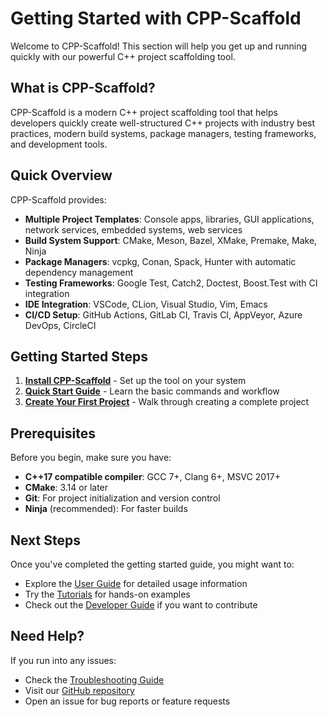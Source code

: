# Getting Started with CPP-Scaffold

Welcome to CPP-Scaffold! This section will help you get up and running quickly with our powerful C++ project scaffolding tool.

## What is CPP-Scaffold?

CPP-Scaffold is a modern C++ project scaffolding tool that helps developers quickly create well-structured C++ projects with industry best practices, modern build systems, package managers, testing frameworks, and development tools.

## Quick Overview

CPP-Scaffold provides:

- **Multiple Project Templates**: Console apps, libraries, GUI applications, network services, embedded systems, web services
- **Build System Support**: CMake, Meson, Bazel, XMake, Premake, Make, Ninja
- **Package Managers**: vcpkg, Conan, Spack, Hunter with automatic dependency management
- **Testing Frameworks**: Google Test, Catch2, Doctest, Boost.Test with CI integration
- **IDE Integration**: VSCode, CLion, Visual Studio, Vim, Emacs
- **CI/CD Setup**: GitHub Actions, GitLab CI, Travis CI, AppVeyor, Azure DevOps, CircleCI

## Getting Started Steps

1. **[Install CPP-Scaffold](installation.md)** - Set up the tool on your system
2. **[Quick Start Guide](quick-start.md)** - Learn the basic commands and workflow
3. **[Create Your First Project](first-project.md)** - Walk through creating a complete project

## Prerequisites

Before you begin, make sure you have:

- **C++17 compatible compiler**: GCC 7+, Clang 6+, MSVC 2017+
- **CMake**: 3.14 or later
- **Git**: For project initialization and version control
- **Ninja** (recommended): For faster builds

## Next Steps

Once you've completed the getting started guide, you might want to:

- Explore the [User Guide](../user-guide/index.md) for detailed usage information
- Try the [Tutorials](../tutorials/index.md) for hands-on examples
- Check out the [Developer Guide](../developer-guide/index.md) if you want to contribute

## Need Help?

If you run into any issues:

- Check the [Troubleshooting Guide](../user-guide/troubleshooting.md)
- Visit our [GitHub repository](https://github.com/cpp-scaffold/cpp-scaffold)
- Open an issue for bug reports or feature requests
